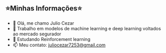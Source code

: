 ## ⭐Minhas Informações⭐ ##

- 👋 Olá, me chamo Julio Cezar
- 🌱 Trabalho em modelos de machine learning e deep learning voltados ao mercado segurador
- 📖 Estudando Reinforcement learning
- 📫 Meu contato: juliocezar7253@gmail.com
